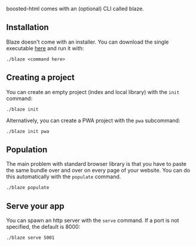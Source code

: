 boosted-html comes with an (optional) CLI called blaze.

## Installation

Blaze doesn't come with an installer. You can download the single executable [here](https://github.com/andrealicheri/boosted-html/raw/main/cli/blaze.exe) and run it with:

    ./blaze <command here>

## Creating a project

You can create an empty project (index and local library) with the `init` command:

    ./blaze init

Alternatively, you can create a PWA project with the `pwa` subcommand:

    ./blaze init pwa

## Population

The main problem with standard browser library is that you have to paste the same bundle over and over on every page of your website. You can do this automatically with the `populate` command.

    ./blaze populate

## Serve your app

You can spawn an http server with the `serve` command. If a port is not specified, the default is 8000:

    ./blaze serve 5001